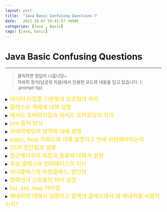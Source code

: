 ```yaml
---
layout: post
title:  "Java Basic Confusing Questions Ⅰ"
date:   2022-10-07 19:41:57 +0900
categories: [Java , Basic]
tags: [java, basic]
---
```


# Java Basic Confusing Questions
---
> 클릭하면 정답이 나옵니당~  
> 자바의 정석(남궁성 지음)에서 인용한 코드와 내용을 담고 있습니다.
{: .prompt-tip}


<details>
<summary><span style="color: gold"><font size ="+1"> 데이터 타입중 기본형과 참조형의 차이 </font></span></summary>
<div markdown="1">
`기본형` 변수의 실제 데이터를 저장  
`참조형` 주소값의 데이터를 저장한다.  
>자바는 C와 다르게 참조형 변수끼리 연산이 안된다.
{: .prompt-warning}

</div>
</details>


<details>
<summary>
<span style="color: gold"><font size ="+1"> 클래스와 객체에 대해 설명 </font> </span></summary>
<div markdown="1">  

`객체` : 속성과 동작을 가지고 있고 다른것과 식별가능하냐...  `(붕어빵)`  
`클래스`: 필드, 메서드, 생성자로 구성되어있는 객체의 설계도 `(붕어빵 틀)`  

</div>
</details>


<details>
<summary>
<span style="color: gold"><font size ="+1"> 메서드 오버라이딩과 메서드 오버로딩의 차이 </font></span></summary>
<div markdown="1"> 

||오버로딩|오버라이딩|
|:---:|:---:|:---:|
|메서드 이름|same|same|
|메게변수, 타입|different|same|
|리턴 타입|doesn`t matter| smame|

`오버라이딩` : 상위 메서드에서 사용된 메서드를 자식 클래스에서 다시 호출해서 새로운 형태로 사용하는 행위, 리턴 타입이 동일해야함

```java
부모에게서 상속받은 메소드의 내용과 자식클래스와 맞지않을 경우 자식클래스에서 동일한 메소드를 재정의
/*-----------------------------------부모 클래스--------------------------------------*/
class Man{ 
    public String name;
    public int age;
    
        public void info(){
        System.out.println("이 남자의 이름은 "+name+", 나이는 "+age+"살");
    }   
}
/*----------------------------------자식 클래스---------------------------------------*/
class Job extends Man{
    String job;
    
    public void info() {//부모클래스에 있는 info()메서드를 재정의
        super.info(); // 오버라이딩을 위한 super선언 필수
        System.out.println("이 자의 직업은 "+job);
    }
}
/*-------------------------------------메인 클래스-----------------------------------*/
public class OverRidding {
     public static void main(String[] args) {      
        Job job = new Job(); //Job 객체 생성
        
        //변수 설정
        job.name = "민섭";
        job.age = 30;
        job.job = "백엔드";
        
        job.info();
    } 
}
```

`오버로딩`: 같은 이름으로 된 메서드를 매개변수, 타입만 다르게 해서 사용하는 행위 리턴타입 상관없음

```java
하나의 클래스 안의 같은 이름의 메서드를 여러번 정의
class Shape {
    public void area() { // 메서드 오버로딩. 같은 이름의 메서드 4개.
        System.out.println("넓이");
    }
    public void area(int r) {
        System.out.println("원 넓이 = " + 3.14 * r * r);
    }

    public void area(int w, int l) {
        System.out.println("직사각형 넓이 = " + w * l);
    }

    public void area(double b, double h) {
        System.out.println("삼각형 넓이 = " + 0.5 * b * h);
    }
```
</div>
</details>

<details>
<summary>
<span style="color: gold"><font size ="+1"> jvm 동작 방식 </font></span></summary>
<div markdown="1">
![img](https://blog.kakaocdn.net/dn/cO11RQ/btrHILNutOu/8d0jdpVJKh5IEHsa6KNE61/img.png)

**`[1] .Java → compiler → .class(바이트 코드) → JVM`**

코드를 입력하면 JVM머신으로 보내주기전에 Java Compiler에게 소스코드를 검사를 받고 컴파일을 진행한다.  
.java 확장자를 가졌던 코드 → .class 확장자를 가진 java byte code로 변한다.

**`[2] JVM 코드 실행을 위한 메모리 할당을 OS로 부터 받음 (메모리 할당)`**

**`[3] Class Loader가  바이트코드 파일 → RuntimeData Area로 적재시킴 (자바소스코드 메모리 로드)`**

**`[4] 로드 완료 후, Execution가 런타임 데이터 영역에 적재된  바이트 코드 실행 (2가지 방식으로 바이트 코드 실행)`**

4-1. 인터프리터 → 코드를 한줄씩 기계어로 번역하고 실행

4-2. Jit 컴파일러 → just in time complier로 바이트 코드 전부를 기계어로 번역하고 실행

※ 차이 - 인터프리터를 기본으로 하다가 '반복되는 문장이 자주 실행된다'로 판단되면 jit 컴파일러 실행

</div>
</details>



<details>
<summary>
<span style="color: gold"><font size ="+1"> 자바의메모리 영역에 대해 설명 </font></span></summary>
<div markdown="1">
![img](https://blog.kakaocdn.net/dn/JXffi/btrHIG6Fm1W/s5BdDuw2SqAGWtQuxBt441/img.png)
<center>JVM에서 Runtime Data Area를 더 디테일하게 표현한 부분이다.</center>  


**`메서드 영역 (Method Area)`**  
클래스 멤버 변수의 이름, 데이터 타입, 접근 제어자 정보와 같은 각종 필드 정보들과 메서드 정보, 데이터 Type 정보, Constant Pool, static변수, final class 등이 생성되는 영역이다.

**`힙 영역(Heap Area)`**  
JVM에는 하나의 heap영역만 존재함. 객체, 인스턴스 변수, 배열이되는 영역이다
가비지컬랙션이 주기적으로 활동하는 영역이다

**`스택 영역 (Stack Area)`**  
지역변수, 파라미터, 리턴 값, 연산에 사용되는 임시 값 등이 생성되는 영역이다


**`PC 레지스터 (PC Register)`**  
Thread가 생성될 때마다 생성되는 영역으로 프로그램 카운터, 즉 현재 스레드가 실행되는 부분의 주소와 명령을 저장하고 있는 영역이다

  

**`네이티브 메서드 스택 (Native Method Stack)`**  
JVM에서 C와 같은 Java 언어 이외의 네이티브 메서드를 지원하기 위해 사용하는 스택 구조의 메모리 영역이다

※ 자바 이외의 언어(C++, 어셈블리 등)로 작성된 네이티브 코드를 실행할 때 사용되는 메모리 영역으로 일반적인 C 스택을 사용한다고 함.
</div>
</details>


<details>
<summary>
<span style="color: gold"><font size ="+1"> static, final 키워드에 대해 설명하고 언제 사용해야하는지  </font></span></summary>
<div markdown="1">

`static` = `공통적인` 의 의미를 지니고 있다. 인스턴스에 상관없이 하나의 변수를 모든 인스턴스가 공유하기 떄문이다. 
`final` = `변경될수 없는`의 의미를 지니고있다. 변수에 이용되면 상수가 되고, 메서드에 사용되면 오버라이딩이 불가능하며, 클래스에서 사용된다면 자손클래스를 정의할 수 없다.

static 초기화 블럭은 클래스가 메모리에 로드될 때, 단 한번만 수행됨.
```java
//static 변수
static int width = 200;
> 모든 인스턴스에 공통적으로 사용되는 클래스 변수가 됨
> 클래스변수는 인스턴스를 생성하지않아도 사용가능
> 클래스 메모리에 로드될때 생성

//static 메서드
public static Method(){
    ...
}
> 인스턴스를 생성하지 않고도 호출이 가능한 static 메서드가 된다.
> static 메서드 내에 인스턴스맴버들을 직접 사용 할 수 없다.
```
```java
final class Final{              //조상이 될 수 없는 클래스
    final int MAX_SIZE = 10;    //값을 변경할 수 없는 상수
    final void getSize(){       //오버라이딩 불가능한 메서드
        final int LV = MAX_SIZE;//값 변경이 안되는 지역변수
        return MAX_SIZE;
    }
}
```

</div>
</details>

<details>
<summary>
<span style="color: gold"> <font size ="+1">OOP 장단점과 설명 </font></span></summary>
<div markdown="1">

**`절차 지향 대신 왜 우린 객체지향 프로그래밍을 하는 것인가?`**

절차 지향은 말처럼 순차적인 처리가 중요시하는 프로그램이다. 대표적으로는 C언어가 있다.  
컴퓨터의 일처리 방식과 유사해 실행 속도가 빠르다.  
하지만 리팩터링, 디버깅의 어려움, 순서가 바뀌면 결과가 바뀌는 등 단점이 많아서 나온 이론이 객체지향이다.

`객체지향은...`

실제 존재하는것과 객체들 간 상호작용을 컴퓨터 프로그래밍을 통해 구현하고자 함  
또한 이렇게 프로그램을 작성한다면 `재사용성, 유지보수 용이, 중복 코드 감소 효과`가 나타남.  

단점으로는 설계에 많은 시간과 절차지향언어에 비해 상대적으로 실행속도가 느리다.

 ---

>캡.상.추.다!
{: .prompt-tip}

**`상속 (inherutance)`** = 확장과 분류용이, 중복코드 제거, 재사용성↑

- 기존의 클래스를 기반으로 새로운 클래스를 작성 (a.k.a 자식 클래스가 부모 클래스의 특징과 기능을 따라 받는 것)

- 다중 상속 안됨

- extends 키워드 사용

 

**`캡슐화 (encaspulation)`** = 데이터 보호와 은닉

- 속성(변수)과 기능(메서드)을 하나로 묶어서, public, private 같은 접근 지정자를 통해 제어하는 방법.

- getter/setter 사용

- 높은 응집도(Cohension) 낮은 결합도(Coupling)를 유지할 수 있도록 해주는 설계 방식

 

**`다형성 (polymorphism)`** = 오버 라이딩... 상위 클래스가  같은 메서드로 하위 클래스들을 서로 다르게 동작시킬 수 있다.

- 부모 클래스가 자식 클래스의 동작 방식을 알 수 없어도 오버 라이딩을 통해 자식 클래스를 접근할 수 있습니다.

- 상위 클래스 타입의 참조 변수로 하위 클래스 객체를 참조 (반대로 참조하는 경우는 안됨)

- 유지보수가 쉽고 재사용성이 좋고 결합이 느슨하도록 유지하는 방식

ex) SportCar() -> Car() 일 경우
```java
Car car = new car();
SportCar Scar = new SportCar();

Car Scar = new SportCar(); //가능
SportCar Scar = new Car(); //불가능
```


**`추상화(Abstraction)`** = 공통된 특징을 하나의 개념화

- abstract 키워드를 사용

- 공통된 특징인 만큼 반드시 사용되어야 하는 메서드를 선언해서 추상 클래스를 상속받는 모든 클래스들은 추상 메소드를 재정의 해야 함

- 다중 상속 불가능. 객체 생성 불가능

</div>
</details>

 
<details>
<summary>
<span style="color: gold"> <font size ="+1">접근제어자의 특징과 종류에 대해서 설명 </font></span></summary>
<div markdown="1">

`public`: 접근 제한이 없다.  
`default`: 같은 패키지 내에서 접근 가능하다.  
`protected`: 같은 패키지와 다른 패키지의 자손클래스에서 접근이 된다.  
`private`: 같은 클래스 내에서만 접근이 가능하다. 

</div>
</details>


<details>
<summary>
<span style="color: gold"><font size ="+1"> 추상 클래스와 인터페이스의 차이 </font></span></summary>
<div markdown="1">

>추상클래스는 IS - A "~이다". (다중상속 X)  
>인터페이스는 HAS - A "~을 할 수 있는 (다중상속 O)
{: .prompt-tip}

`추상화(Abstraction)` = 공통된 특징을 하나의 개념화

- abstract 키워드를 사용

- 공통된 특징인 만큼 반드시 사용되어야 하는 메서드를 선언해서 추상 클래스를 상속받는 모든 클래스들은 추상 메소드를 재정의 해야 함

- 다중 상속 불가능. 객체 생성 불가능


`인터페이스 (interface) `= 역할과 구현의 구분

- implements 키워드 사용 *상속보단 구현

- 모든 기능을 추상화로 정의만 하고 클래스 내에서 구현은 하지 않은 것. (미리 정해진 규칙에 맞게 구현하도록 표준을 제시)  

**`인터페이스와 추상화의 차이점 - 기본 설계도와 미완성 설계도`**

`추상클래스`는 인스턴스 생성보다는 상속을 목적으로 하는 반면 `인터페이스는` 주로 제공할 기능을 정의하는 데 사용.  
`추상클래스`는 생성자 필드 일반, 추상 메서드를 포함할수있는 반면 `인터페이스`는 상수와 추상 메소드만 포함 할수 있다.

 

추상 클래스는 자신의 기능들을 하위 클래스로 확장

-> 메서드를 자신 특징에 맞게 확장해서 사용, 변숫값 지정 없이 상황에 맞게끔 사용하면 된다.

 

인터페이스에 정의된 메소드를 각 클래스의 목적에 맞게 기능을 구현

->  클래스를 감싸서 직접적인 클래스 간의 종속관계를 벗어나게 해 줌 (독립성 확보) 이것은 유지보수에 있어서 유리함

또한 변숫값을 사용하려면 고정값을 줘야 함

</div>
</details>



<details>
<summary>
<span style="color: gold"><font size ="+1"> 이너클래스와 익명클래스, 장단점  </font></span></summary>
<div markdown="1">

`내부 클래스`는 클래스 내에 선언된 클래스이다.  
하나의 클래스를 다른 클래스의 내부 클래스로 선언하면 두 클래스의 맴버들간에 서로 `쉽게 접근 할 수 있다는 점`과  
외부의 불필요한 클래스를 감춤으로써 `코드의 복잡성을 줄일수있다 -> 캡슐화`.
```java
class A{

}
class B{

}
----
class A{ 
    class B{ //내부 클래스 B

    }
}
```
`익명클래스`: 이름이 없고, 클래스 선언과 동시에 객체를 생하기에 한번만 사용가능하며,  
오직 하나의 객체만을생성 할 수있는 `일회용 클래스`
다시사용하지않는다고 하면 클래스를 만드는것보단 좋다. 득보다 실이 커보인다.

</div>
</details>


<details>
<summary><span style="color: gold"><font size ="+1"> 컬랙션과 스트림의 차이 설명 </font></span></summary>
<div markdown="1">

>컬렉션과 배열의 차이는 메모리를 정적할당하냐 동적할당하냐의 차이이다.
{: .prompt-tip}

`컬렉션`은 배열이 가장 기본적인 자료구조이며, DTO 또한 자료를 담는 하나의 방식

`스트림`은 선언형 코드로써 간결하고 가독성이 올라감. *어떻게 처리할 것인가 보단 무엇을 처리할지에 포커싱*

1. **`데이터의 처리시점이 다르다.`**
    컬렉션은 필요한 모든값이 계산되어 자료구조에 담겨야한다. 즉 저장하기 전에 모든 요소가 계산되어야 한다.
    반면, 스트림은 데이터를 요청할 때만 계산함.

2. **`한번 소비하면 재사용이 되냐 안되냐`**
   컬렉션은 재사용이 가능하나 스트림은 한번 소비되면 재사용이 안된다.

3. **`컬렉션은 '외부반복', 스트림은 '내부반복'`**
   컬렉션을 반복하려면 iterator나 for를 써서 요소를 반복해야한다. 이를 외부반복이라 함
   스트림은 내부적으로 알아서 반복해서 결과를 알려준다. filter, map등의 연산 메소드에서는 반복이 내부적으로 숨겨져있고 추상화되어있다.

   또한, 내부반복은 병렬성의 이점이 있다. 외부 반복을 사용하면 병렬성을 스스로 관리해야 한다. 병렬성을 스스로 관리한다는 것은 동기화 문제가 일어날 수 있는 부분들을 개발자가 신경써서 관리해야 한다는 말이다. 미처 파악하지 못한 사소한 이유로 문제가 발생할 가능성을 증가시킨다. `parallel()` 함수를 통해 병렬 처리를 지원하는데 이 때 병렬성 구현을 자동으로 선택해서 실행해준다. 스트림은 Java를 만든 개발자들에 의해 만들어졌다. Java의 내부 동작을 깊이있게 알고 있는 프로그래머들에 의해 만들어져 신뢰할 수 있다. 우리는 숨겨지고 추상화된 병렬 처리를 공개 API를 통해 간단히 사용할 수 있는 것이다. 물론 스트림이 내부적으로 사용하는` ForkJoin 프레임워크`에 대한 이해와 병렬 연산을 올바르게 사용하기 위한 지식이 필요한건 물론이다.  

   ※fork-join 프레임워크는 태스크(Task)를 재귀적으로 여러 개의 작은 작업 단위로 분할(fork)하여 처리한다. 처리된 서브 태스크들의 결과를 합쳐 전체 결과로 합친다(join).

   [참고 블로그](https://velog.io/@yaincoding/%EC%9E%90%EB%B0%94-%EB%B3%91%EB%A0%AC-%EC%8A%A4%ED%8A%B8%EB%A6%BC%EC%9D%98-%EB%82%B4%EB%B6%80-%EA%B5%AC%EC%A1%B0-%ED%8F%AC%ED%81%AC-%EC%A1%B0%EC%9D%B8Fork-Join-%ED%94%84%EB%A0%88%EC%9E%84%EC%9B%8C%ED%81%AC)
</div></details>



<details>
<summary><span style="color: gold"><font size ="+1"> list ,set, map 차이점 </font></span></summary>
<div markdown="1">


`List`는 기본적으로 데이터들이 순서대로 저장되며 중복을 허용한다.

`Map`은 순서가 보장되지 않고 Key값의 중복은 허용하지 않지만 Value값의 중복은 허용된다.

`Set`은 순서가 보장되지 않고 데이터들의 중복을 허용하지 않는다.

![img](https://github.com/msKim92/msKim92.github.io/blob/main/images/java/collectionArch.png?raw=true)


</div>
</details>

<details>
<summary>
<span style="color: gold"><font size ="+1"> 제네릭에 대해서 설명하고 컬렉션 클래스에서 왜 제네릭을 사용하는지?	 </font></span></summary>
<div markdown="1">

다양한 타입의 객체들을 다루는 메서드나 컬랙션 클래스에 컴파일 시 타입 체크를 해주는 기능.

타입의 `안정성`을 주고 `타입체크`와 `형변환을 생략`할 수 있어 코드가 간결해짐

</div>
</details>





<!-- <details>
<summary>
<span style="color: gold"><font size ="+1"> 제네릭에 대해서 설명하고 컬렉션 클래스에서 왜 제네릭을 사용하는지?	 </font></span></summary>
<div markdown="1">


</div>
</details> -->